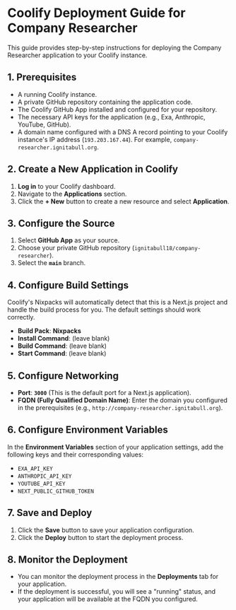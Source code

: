 # Coolify Deployment Guide for Company Researcher

This guide provides step-by-step instructions for deploying the Company Researcher application to your Coolify instance.

## 1. Prerequisites

*   A running Coolify instance.
*   A private GitHub repository containing the application code.
*   The Coolify GitHub App installed and configured for your repository.
*   The necessary API keys for the application (e.g., Exa, Anthropic, YouTube, GitHub).
*   A domain name configured with a DNS A record pointing to your Coolify instance's IP address (`193.203.167.44`). For example, `company-researcher.ignitabull.org`.

## 2. Create a New Application in Coolify

1.  **Log in** to your Coolify dashboard.
2.  Navigate to the **Applications** section.
3.  Click the **+ New** button to create a new resource and select **Application**.

## 3. Configure the Source

1.  Select **GitHub App** as your source.
2.  Choose your private GitHub repository (`ignitabull18/company-researcher`).
3.  Select the **`main`** branch.

## 4. Configure Build Settings

Coolify's Nixpacks will automatically detect that this is a Next.js project and handle the build process for you. The default settings should work correctly.

*   **Build Pack**: **Nixpacks**
*   **Install Command**: (leave blank)
*   **Build Command**: (leave blank)
*   **Start Command**: (leave blank)

## 5. Configure Networking

*   **Port**: **`3000`** (This is the default port for a Next.js application).
*   **FQDN (Fully Qualified Domain Name)**: Enter the domain you configured in the prerequisites (e.g., `http://company-researcher.ignitabull.org`).

## 6. Configure Environment Variables

In the **Environment Variables** section of your application settings, add the following keys and their corresponding values:

*   `EXA_API_KEY`
*   `ANTHROPIC_API_KEY`
*   `YOUTUBE_API_KEY`
*   `NEXT_PUBLIC_GITHUB_TOKEN`

## 7. Save and Deploy

1.  Click the **Save** button to save your application configuration.
2.  Click the **Deploy** button to start the deployment process.

## 8. Monitor the Deployment

*   You can monitor the deployment process in the **Deployments** tab for your application.
*   If the deployment is successful, you will see a "running" status, and your application will be available at the FQDN you configured. 